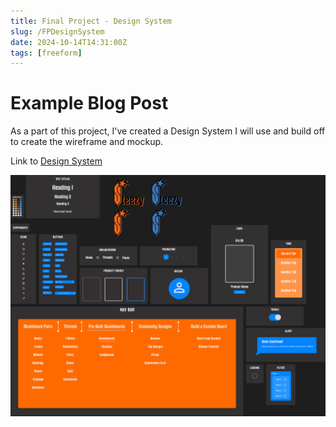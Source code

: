 ```yaml
---
title: Final Project - Design System
slug: /FPDesignSystem
date: 2024-10-14T14:31:00Z
tags: [freeform]
---
```


# Example Blog Post

As a part of this project, I've created a Design System I will use and build off to create the wireframe and mockup.

Link to <a href="https://www.figma.com/design/RlttbYwz4mXmTSbtjaM6ET/Design-System?node-id=0-1&t=zgQDQf37ooAErHLG-1">Design System</a>

![Design System](<Design System.png>)



